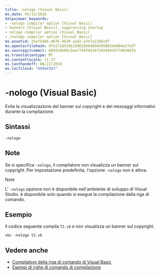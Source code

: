 ```yaml
---
title: -nologo (Visual Basic)
ms.date: 03/13/2018
helpviewer_keywords:
- -nologo compiler option [Visual Basic]
- banners [Visual Basic], suppressing startup
- nologo compiler option [Visual Basic]
- /nologo compiler option [Visual Basic]
ms.assetid: 25ef54b6-d676-4639-a2d2-a747a158bc07
ms.openlocfilehash: 07e1718554b158635b9d8b04958834e804e1fe9f
ms.sourcegitcommit: 68653db98c5ea7744fd438710248935f70020dfb
ms.translationtype: MT
ms.contentlocale: it-IT
ms.lasthandoff: 08/22/2019
ms.locfileid: "69964383"
---
```

# <a name="-nologo-visual-basic"></a>-nologo (Visual Basic)
Evita la visualizzazione del banner sul copyright e dei messaggi informativi durante la compilazione.  
  
## <a name="syntax"></a>Sintassi  
  
```  
-nologo  
```  
  
## <a name="remarks"></a>Note  
 Se si specifica `-nologo`, il compilatore non visualizza un banner sul copyright. Per impostazione predefinita, l'opzione `-nologo` non è attiva.  
  
> [!NOTE]
> L' `-nologo` opzione non è disponibile nell'ambiente di sviluppo di Visual Studio. è disponibile solo quando si esegue la compilazione dalla riga di comando.  
  
## <a name="example"></a>Esempio  
 Il codice seguente compila `T2.vb` e non visualizza un banner sul copyright.  
  
```console
vbc -nologo t2.vb  
```  
  
## <a name="see-also"></a>Vedere anche

- [Compilatore della riga di comando di Visual Basic](../../../visual-basic/reference/command-line-compiler/index.md)
- [Esempi di righe di comando di compilazione](../../../visual-basic/reference/command-line-compiler/sample-compilation-command-lines.md)

